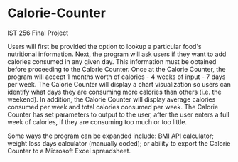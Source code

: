 # Calorie-Counter
IST 256 Final Project

Users will first be provided the option to lookup a particular food's nutritional information. Next, the program will ask users if they want to add calories consumed in any given day. This information must be obtained before proceeding to the Calorie Counter. Once at the Calorie Counter, the program will accept 1 months worth of calories -  4 weeks of input - 7 days per week. The Calorie Counter will display a chart visualization so users can identify what days they are consuming more calories than others (i.e. the weekend). In addition, the Calorie Counter will display average calories consumed per week and total calories consumed per week. The Calorie Counter has set parameters to output to the user, after the user enters a full week of calories, if they are consuming too much or too little. 

Some ways the program can be expanded include: BMI API calculator; weight loss days calculator (manually coded); or ability to export the Calorie Counter to a Microsoft Excel spreadsheet. 

